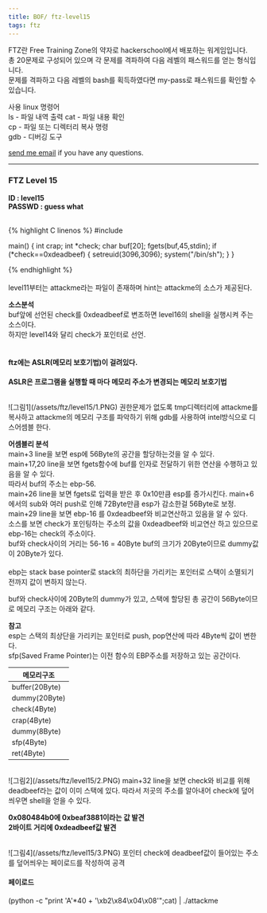 ```yaml
---
title: BOF/ ftz-level15
tags: ftz
---
```


FTZ란 Free Training Zone의 약자로 hackerschool에서 배포하는 워게임입니다.  
총 20문제로 구성되어 있으며 각 문제를 격파하여 다음 레벨의 패스워드를 얻는 형식입니다.  
문제를 격파하고 다음 레벨의 bash를 획득하였다면 my-pass로 패스워드를 확인할 수 있습니다.  

사용 linux 명령어  
ls - 파일 내역 출력
cat - 파일 내용 확인  
cp - 파일 또는 디렉터리 복사 명령  
gdb - 디버깅 도구  

 [send me email](mailto:jewel7492@gmail.com) if you have any questions.

<!--more-->

---
### FTZ Level 15
**ID : level15**  
**PASSWD : guess what**         

<br />
{% highlight C linenos %}  
#include <stdio.h>

main()
{ int crap;
  int *check;
  char buf[20];
  fgets(buf,45,stdin);
  if (*check==0xdeadbeef)
   {
     setreuid(3096,3096);
     system("/bin/sh");
   }
}

{% endhighlight %}  
<br />
level11부터는 attackme라는 파일이 존재하며 hint는 attackme의 소스가 제공된다.  

**소스분석**  
buf앞에 선언된 check를 0xdeadbeef로 변조하면 level16의 shell을 실행시켜 주는 소스이다.      
하지만 level14와 달리 check가 포인터로 선언.  
<br />

#### ftz에는 ASLR(메모리 보호기법)이 걸려있다.  
**ASLR은 프로그램을 실행할 때 마다 메모리 주소가 변경되는 메모리 보호기법**  

<br />
![그림1](/assets/ftz/level15/1.PNG)  
권한문제가 없도록 tmp디렉터리에 attackme를 복사하고 attackme의 메모리 구조를 파악하기 위해 gdb를 사용하여 intel방식으로 디스어셈블 한다.   

**어셈블리 분석**  
main+3 line을 보면 esp에 56Byte의 공간을 할당하는것을 알 수 있다.  
main+17,20 line을 보면 fgets함수에 buf를 인자로 전달하기 위한 연산을 수행하고 있음을 알 수 있다.  
따라서 buf의 주소는 ebp-56.  
main+26 line을 보면 fgets로 입력을 받은 후 0x10만큼 esp를 증가시킨다.  main+6에서의 sub와 여러 push로 인해 72Byte만큼 esp가 감소한걸 56Byte로 보정.  
main+29 line을 보면 ebp-16 를 0xdeadbeef와 비교연산하고 있음을 알 수 있다.  
소스를 보면 check가 포인팅하는 주소의 값을 0xdeadbeef와 비교연산 하고 있으므로 ebp-16는 check의 주소이다.  
buf와 check사이의 거리는 56-16 = 40Byte buf의 크기가 20Byte이므로 dummy값이 20Byte가 있다.  
<br />
ebp는 stack base pointer로 stack의 최하단을 가리키는 포인터로 스택이 소멸되기 전까지 값이 변하지 않는다.  

buf와 check사이에 20Byte의 dummy가 있고, 스택에 할당된 총 공간이 56Byte이므로 메모리 구조는 아래와 같다.  

**참고**  
esp는 스택의 최상단을 가리키는 포인터로 push, pop연산에 따라 4Byte씩 값이 변한다.  
sfp(Saved Frame Pointer)는 이전 함수의 EBP주소를 저장하고 있는 공간이다.  


메모리구조|
---|
buffer(20Byte)|
dummy(20Byte)|
check(4Byte)|
crap(4Byte)|
dummy(8Byte)|
sfp(4Byte)|
ret(4Byte)| 

<br />
![그림2](/assets/ftz/level15/2.PNG)  
main+32 line을 보면 check와 비교를 위해 deadbeef라는 값이 이미 스택에 있다.  
따라서 저곳의 주소를 알아내어 check에 덮어씌우면 shell을 얻을 수 있다.  

**0x080484b0에 0xbeaf3881이라는 값 발견**  
**2바이트 거리에 0xdeadbeef값 발견**  

<br />
![그림4](/assets/ftz/level15/3.PNG)  
포인터 check에 deadbeef값이 들어있는 주소를 덮어씌우는 페이로드를 작성하여 공격

#### 페이로드
 (python -c "print 'A'*40 + '\xb2\x84\x04\x08'";cat) | ./attackme

